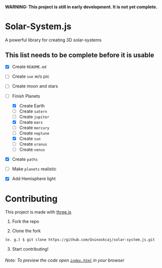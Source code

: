 #### WARNING: This project is still in early development. It is not yet complete.

# Solar-System.js

A powerful library for creating 3D solar-systems

## This list needs to be complete before it is usable

* [x] Create `README.md`
* [ ] Create `sun` w/o pic
* [ ] Create moon and stars
* [ ] Finish Planets
  * [x] Create Earth
  * [ ] Create `satern`
  * [ ] Create `jupiter`
  * [x] Create `mars`
  * [ ] Create `mercury`
  * [ ] Create `neptune`
  * [x] Create `sun`
  * [ ] Create `uranus`
  * [ ] Create `venus`
* [x] Create `paths`
* [ ] Make `planets` realistic
* [x] Add Hemisphere light


# Contributing 

This project is made with [three.js](https://threejs.org)

1. Fork the repo

2. Clone the fork

```bash
(e. g.) $ git clone https://github.com/Gninoskcaj/solar-system.js.git
```

3. Start contributing!

###### Note: To preview the code open [`index.html`](index.html) in your browser
